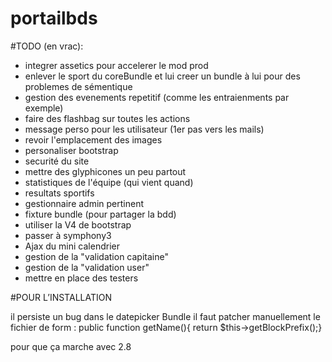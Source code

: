# portailbds
#TODO (en vrac):

- integrer assetics pour accelerer le mod prod
- enlever le sport du coreBundle et lui creer un bundle à lui pour des problemes de sémentique
- gestion des evenements repetitif (comme les entraienments par exemple)
- faire des flashbag sur toutes les actions
- message perso pour les utilisateur (1er pas vers les mails)
- revoir l'emplacement des images 
- personaliser bootstrap
- securité du site 
- mettre des glyphicones un peu partout 
- statistiques de l'équipe (qui vient quand)
- resultats sportifs
- gestionnaire admin pertinent
- fixture bundle (pour partager la bdd)
- utiliser la V4 de bootstrap 
- passer à symphony3
- Ajax du mini calendrier
- gestion de la "validation capitaine"
- gestion de la "validation user"
- mettre en place des testers


#POUR L’INSTALLATION 

il persiste un bug dans le datepicker Bundle il faut patcher manuellement le fichier de form :
public function getName(){ return $this->getBlockPrefix();}

pour que ça marche avec 2.8


